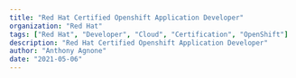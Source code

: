 ```yaml
---
title: "Red Hat Certified Openshift Application Developer"
organization: "Red Hat"
tags: ["Red Hat", "Developer", "Cloud", "Certification", "OpenShift"]
description: "Red Hat Certified Openshift Application Developer"
author: "Anthony Agnone"
date: "2021-05-06"
---
```

